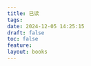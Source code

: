 ```yaml
---
title: 已读
tags: 
date: 2024-12-05 14:25:15
draft: false
toc: false
feature: 
layout: books
---
```



<!--more-->


